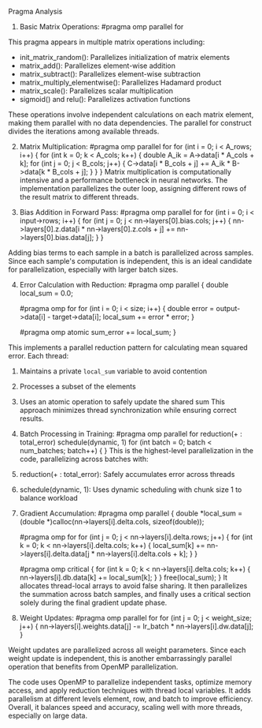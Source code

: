 Pragma Analysis

1.	Basic Matrix Operations: #pragma omp parallel for

This pragma appears in multiple matrix operations including:
- init_matrix_random(): Parallelizes initialization of matrix elements
- matrix_add(): Parallelizes element-wise addition
- matrix_subtract(): Parallelizes element-wise subtraction
- matrix_multiply_elementwise(): Parallelizes Hadamard product
- matrix_scale(): Parallelizes scalar multiplication
- sigmoid() and relu(): Parallelizes activation functions

These operations involve independent calculations on each matrix element, making them parallel with no data dependencies. The parallel for construct divides the iterations among available threads.

2.	 Matrix Multiplication: #pragma omp parallel for
for (int i = 0; i < A_rows; i++) {
    for (int k = 0; k < A_cols; k++) {
        double A_ik = A->data[i * A_cols + k];
        for (int j = 0; j < B_cols; j++) {
            C->data[i * B_cols + j] += A_ik * B->data[k * B_cols + j];
        }
    }
}
Matrix multiplication is computationally intensive and a performance bottleneck in neural networks. The implementation parallelizes the outer loop, assigning different rows of the result matrix to different threads. 

3.	Bias Addition in Forward Pass:
#pragma omp parallel for
for (int i = 0; i < input->rows; i++) {
    for (int j = 0; j < nn->layers[0].bias.cols; j++) {
        nn->layers[0].z.data[i * nn->layers[0].z.cols + j] += nn->layers[0].bias.data[j];
    }
}

Adding bias terms to each sample in a batch is parallelized across samples. Since each sample's computation is independent, this is an ideal candidate for parallelization, especially with larger batch sizes.

4.	Error Calculation with Reduction:
#pragma omp parallel
{
    double local_sum = 0.0;

    #pragma omp for
    for (int i = 0; i < size; i++) {
        double error = output->data[i] - target->data[i];
        local_sum += error * error;
    }

    #pragma omp atomic
    sum_error += local_sum;
}

This implements a parallel reduction pattern for calculating mean squared error. 
Each thread:
1. Maintains a private `local_sum` variable to avoid contention
2. Processes a subset of the elements
3. Uses an atomic operation to safely update the shared sum
This approach minimizes thread synchronization while ensuring correct results.

5.	Batch Processing in Training:
#pragma omp parallel for reduction(+ : total_error) schedule(dynamic, 1)
for (int batch = 0; batch < num_batches; batch++) {
    }
This is the highest-level parallelization in the code, parallelizing across batches with:

1. reduction(+ : total_error): Safely accumulates error across threads
2. schedule(dynamic, 1): Uses dynamic scheduling with chunk size 1 to balance workload

6.	Gradient Accumulation:
#pragma omp parallel
{
    double *local_sum = (double *)calloc(nn->layers[i].delta.cols, sizeof(double));

    #pragma omp for
    for (int j = 0; j < nn->layers[i].delta.rows; j++) {
        for (int k = 0; k < nn->layers[i].delta.cols; k++) {
            local_sum[k] += nn->layers[i].delta.data[j * nn->layers[i].delta.cols + k];
        }
    }

    #pragma omp critical
    {
        for (int k = 0; k < nn->layers[i].delta.cols; k++) {
            nn->layers[i].db.data[k] += local_sum[k];
        }
    }
    free(local_sum);
}
It allocates thread-local arrays to avoid false sharing. It then parallelizes the summation across batch samples, and finally uses a critical section solely during the final gradient update phase.

7.	Weight Updates:
#pragma omp parallel for
for (int j = 0; j < weight_size; j++) {
    nn->layers[i].weights.data[j] -= lr_batch * nn->layers[i].dw.data[j];
}

Weight updates are parallelized across all weight parameters. Since each weight update is independent, this is another embarrassingly parallel operation that benefits from OpenMP parallelization.


The code uses OpenMP to parallelize independent tasks, optimize memory access, and apply reduction techniques with thread local variables. It adds parallelism at different levels element, row, and batch to improve efficiency. Overall, it balances speed and accuracy, scaling well with more threads, especially on large data.

